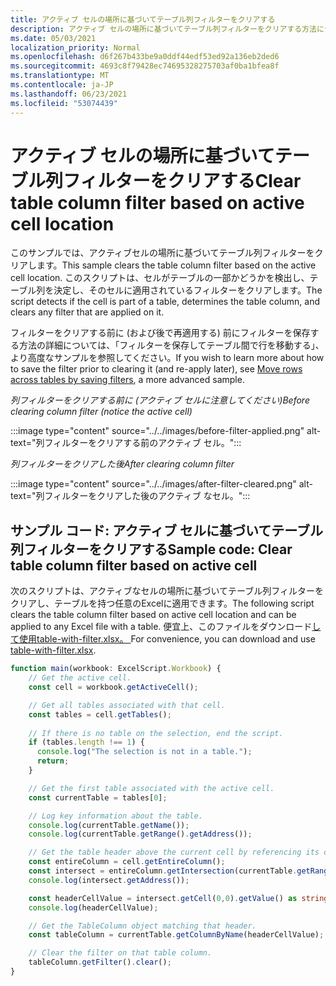 ```yaml
---
title: アクティブ セルの場所に基づいてテーブル列フィルターをクリアする
description: アクティブ セルの場所に基づいてテーブル列フィルターをクリアする方法について学習します。
ms.date: 05/03/2021
localization_priority: Normal
ms.openlocfilehash: d6f267b433be9a0ddf44edf53ed92a136eb2ded6
ms.sourcegitcommit: 4693c8f79428ec74695328275703af0ba1bfea8f
ms.translationtype: MT
ms.contentlocale: ja-JP
ms.lasthandoff: 06/23/2021
ms.locfileid: "53074439"
---
```

# <a name="clear-table-column-filter-based-on-active-cell-location"></a><span data-ttu-id="839db-103">アクティブ セルの場所に基づいてテーブル列フィルターをクリアする</span><span class="sxs-lookup"><span data-stu-id="839db-103">Clear table column filter based on active cell location</span></span>

<span data-ttu-id="839db-104">このサンプルでは、アクティブセルの場所に基づいてテーブル列フィルターをクリアします。</span><span class="sxs-lookup"><span data-stu-id="839db-104">This sample clears the table column filter based on the active cell location.</span></span> <span data-ttu-id="839db-105">このスクリプトは、セルがテーブルの一部かどうかを検出し、テーブル列を決定し、そのセルに適用されているフィルターをクリアします。</span><span class="sxs-lookup"><span data-stu-id="839db-105">The script detects if the cell is part of a table, determines the table column, and clears any filter that are applied on it.</span></span>

<span data-ttu-id="839db-106">フィルターをクリアする前に (および後で再適用する) 前にフィルターを保存する方法の[](move-rows-across-tables.md)詳細については、「フィルターを保存してテーブル間で行を移動する」、より高度なサンプルを参照してください。</span><span class="sxs-lookup"><span data-stu-id="839db-106">If you wish to learn more about how to save the filter prior to clearing it (and re-apply later), see [Move rows across tables by saving filters](move-rows-across-tables.md), a more advanced sample.</span></span>

<span data-ttu-id="839db-107">_列フィルターをクリアする前に (アクティブ セルに注意してください)_</span><span class="sxs-lookup"><span data-stu-id="839db-107">_Before clearing column filter (notice the active cell)_</span></span>

:::image type="content" source="../../images/before-filter-applied.png" alt-text="列フィルターをクリアする前のアクティブ セル。":::

<span data-ttu-id="839db-109">_列フィルターをクリアした後_</span><span class="sxs-lookup"><span data-stu-id="839db-109">_After clearing column filter_</span></span>

:::image type="content" source="../../images/after-filter-cleared.png" alt-text="列フィルターをクリアした後のアクティブ なセル。":::

## <a name="sample-code-clear-table-column-filter-based-on-active-cell"></a><span data-ttu-id="839db-111">サンプル コード: アクティブ セルに基づいてテーブル列フィルターをクリアする</span><span class="sxs-lookup"><span data-stu-id="839db-111">Sample code: Clear table column filter based on active cell</span></span>

<span data-ttu-id="839db-112">次のスクリプトは、アクティブなセルの場所に基づいてテーブル列フィルターをクリアし、テーブルを持つ任意のExcelに適用できます。</span><span class="sxs-lookup"><span data-stu-id="839db-112">The following script clears the table column filter based on active cell location and can be applied to any Excel file with a table.</span></span> <span data-ttu-id="839db-113">便宜上、このファイルをダウンロード<a href="table-with-filter.xlsx">して使用table-with-filter.xlsx。 </a></span><span class="sxs-lookup"><span data-stu-id="839db-113">For convenience, you can download and use <a href="table-with-filter.xlsx">table-with-filter.xlsx</a>.</span></span>

```TypeScript
function main(workbook: ExcelScript.Workbook) {
    // Get the active cell.
    const cell = workbook.getActiveCell();

    // Get all tables associated with that cell.
    const tables = cell.getTables();
    
    // If there is no table on the selection, end the script.
    if (tables.length !== 1) {
      console.log("The selection is not in a table.");
      return;
    }

    // Get the first table associated with the active cell.
    const currentTable = tables[0];

    // Log key information about the table.
    console.log(currentTable.getName());
    console.log(currentTable.getRange().getAddress());

    // Get the table header above the current cell by referencing its column.
    const entireColumn = cell.getEntireColumn();
    const intersect = entireColumn.getIntersection(currentTable.getRange());
    console.log(intersect.getAddress());

    const headerCellValue = intersect.getCell(0,0).getValue() as string;
    console.log(headerCellValue);

    // Get the TableColumn object matching that header.
    const tableColumn = currentTable.getColumnByName(headerCellValue);

    // Clear the filter on that table column.
    tableColumn.getFilter().clear();
}
```
